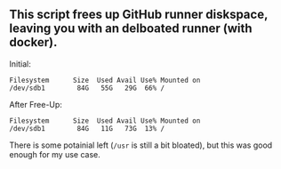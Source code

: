 ## This script frees up GitHub runner diskspace, leaving you with an delboated runner (with docker).

Initial: 
```
Filesystem      Size  Used Avail Use% Mounted on
/dev/sdb1        84G   55G   29G  66% /
```

After Free-Up:
```
Filesystem      Size  Used Avail Use% Mounted on
/dev/sdb1        84G   11G   73G  13% /
```

There is some potainial left (`/usr` is still a bit bloated), but this was good enough for my use case.
